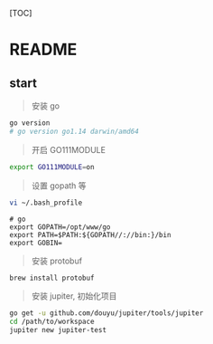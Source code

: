 [TOC]

# README

## start

> 安装 go

```bash
go version
# go version go1.14 darwin/amd64
```

> 开启 GO111MODULE

```bash
export GO111MODULE=on
```

> 设置 gopath 等

```bash
vi ~/.bash_profile
```

```text
# go
export GOPATH=/opt/www/go
export PATH=$PATH:${GOPATH//://bin:}/bin
export GOBIN=
```

> 安装 protobuf

```bash
brew install protobuf
```

> 安装 jupiter, 初始化项目

```bash
go get -u github.com/douyu/jupiter/tools/jupiter
cd /path/to/workspace
jupiter new jupiter-test
```
